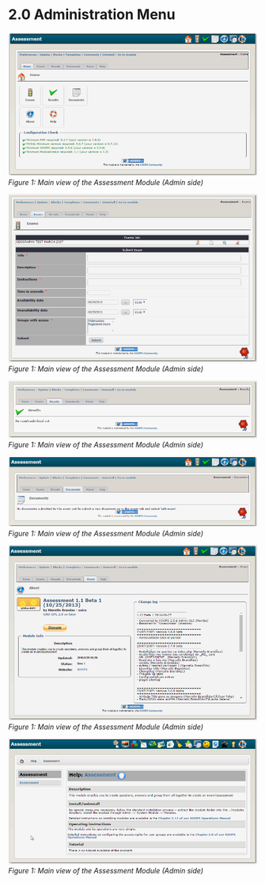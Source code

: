 # 2.0 Administration Menu

![](../assets/image001.png)
*Figure 1: Main view of the Assessment Module (Admin side)*

![](../assets/image002.png)
*Figure 1: Main view of the Assessment Module (Admin side)*

![](../assets/image003.png)
*Figure 1: Main view of the Assessment Module (Admin side)*

![](../assets/image004.png)
*Figure 1: Main view of the Assessment Module (Admin side)*

![](../assets/image005.png)
*Figure 1: Main view of the Assessment Module (Admin side)*

![](../assets/image006.png)
*Figure 1: Main view of the Assessment Module (Admin side)*

